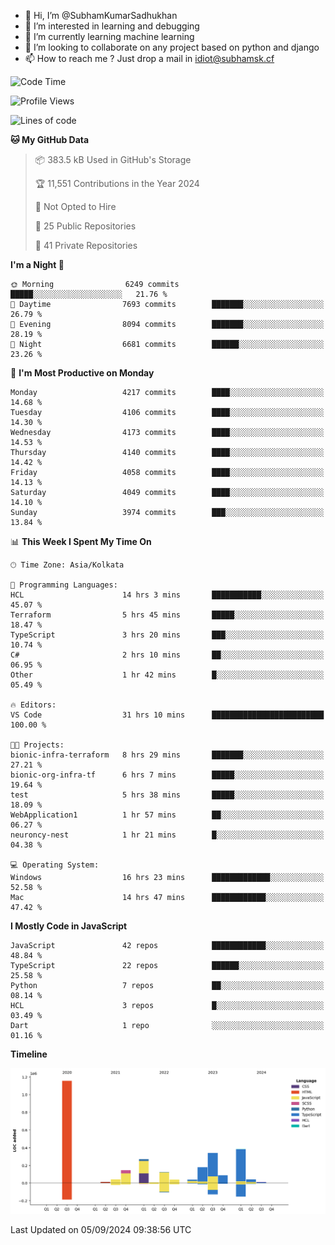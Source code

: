 - 👋 Hi, I’m @SubhamKumarSadhukhan
- 👀 I’m interested in learning and debugging
- 🌱 I’m currently learning machine learning
- 💞️ I’m looking to collaborate on any project based on python and django
- 📫 How to reach me ?
      Just drop a mail in idiot@subhamsk.cf

<!---
SubhamKumarSadhukhan/SubhamKumarSadhukhan is a ✨ special ✨ repository because its `README.md` (this file) appears on your GitHub profile.
You can click the Preview link to take a look at your changes.
--->


<!--START_SECTION:waka-->
![Code Time](http://img.shields.io/badge/Code%20Time-2%2C467%20hrs%2055%20mins-blue)

![Profile Views](http://img.shields.io/badge/Profile%20Views-0-blue)

![Lines of code](https://img.shields.io/badge/From%20Hello%20World%20I%27ve%20Written-2.9%20million%20lines%20of%20code-blue)

**🐱 My GitHub Data** 

> 📦 383.5 kB Used in GitHub's Storage 
 > 
> 🏆 11,551 Contributions in the Year 2024
 > 
> 🚫 Not Opted to Hire
 > 
> 📜 25 Public Repositories 
 > 
> 🔑 41 Private Repositories 
 > 
**I'm a Night 🦉** 

```text
🌞 Morning                6249 commits        █████░░░░░░░░░░░░░░░░░░░░   21.76 % 
🌆 Daytime                7693 commits        ███████░░░░░░░░░░░░░░░░░░   26.79 % 
🌃 Evening                8094 commits        ███████░░░░░░░░░░░░░░░░░░   28.19 % 
🌙 Night                  6681 commits        ██████░░░░░░░░░░░░░░░░░░░   23.26 % 
```
📅 **I'm Most Productive on Monday** 

```text
Monday                   4217 commits        ████░░░░░░░░░░░░░░░░░░░░░   14.68 % 
Tuesday                  4106 commits        ████░░░░░░░░░░░░░░░░░░░░░   14.30 % 
Wednesday                4173 commits        ████░░░░░░░░░░░░░░░░░░░░░   14.53 % 
Thursday                 4140 commits        ████░░░░░░░░░░░░░░░░░░░░░   14.42 % 
Friday                   4058 commits        ████░░░░░░░░░░░░░░░░░░░░░   14.13 % 
Saturday                 4049 commits        ████░░░░░░░░░░░░░░░░░░░░░   14.10 % 
Sunday                   3974 commits        ███░░░░░░░░░░░░░░░░░░░░░░   13.84 % 
```


📊 **This Week I Spent My Time On** 

```text
🕑︎ Time Zone: Asia/Kolkata

💬 Programming Languages: 
HCL                      14 hrs 3 mins       ███████████░░░░░░░░░░░░░░   45.07 % 
Terraform                5 hrs 45 mins       █████░░░░░░░░░░░░░░░░░░░░   18.47 % 
TypeScript               3 hrs 20 mins       ███░░░░░░░░░░░░░░░░░░░░░░   10.74 % 
C#                       2 hrs 10 mins       ██░░░░░░░░░░░░░░░░░░░░░░░   06.95 % 
Other                    1 hr 42 mins        █░░░░░░░░░░░░░░░░░░░░░░░░   05.49 % 

🔥 Editors: 
VS Code                  31 hrs 10 mins      █████████████████████████   100.00 % 

🐱‍💻 Projects: 
bionic-infra-terraform   8 hrs 29 mins       ███████░░░░░░░░░░░░░░░░░░   27.21 % 
bionic-org-infra-tf      6 hrs 7 mins        █████░░░░░░░░░░░░░░░░░░░░   19.64 % 
test                     5 hrs 38 mins       █████░░░░░░░░░░░░░░░░░░░░   18.09 % 
WebApplication1          1 hr 57 mins        ██░░░░░░░░░░░░░░░░░░░░░░░   06.27 % 
neuroncy-nest            1 hr 21 mins        █░░░░░░░░░░░░░░░░░░░░░░░░   04.38 % 

💻 Operating System: 
Windows                  16 hrs 23 mins      █████████████░░░░░░░░░░░░   52.58 % 
Mac                      14 hrs 47 mins      ████████████░░░░░░░░░░░░░   47.42 % 
```

**I Mostly Code in JavaScript** 

```text
JavaScript               42 repos            ████████████░░░░░░░░░░░░░   48.84 % 
TypeScript               22 repos            ██████░░░░░░░░░░░░░░░░░░░   25.58 % 
Python                   7 repos             ██░░░░░░░░░░░░░░░░░░░░░░░   08.14 % 
HCL                      3 repos             █░░░░░░░░░░░░░░░░░░░░░░░░   03.49 % 
Dart                     1 repo              ░░░░░░░░░░░░░░░░░░░░░░░░░   01.16 % 
```



**Timeline**

![Lines of Code chart](https://raw.githubusercontent.com/SubhamKumarSadhukhan/SubhamKumarSadhukhan/main/assets/bar_graph.png)


 Last Updated on 05/09/2024 09:38:56 UTC
<!--END_SECTION:waka-->
